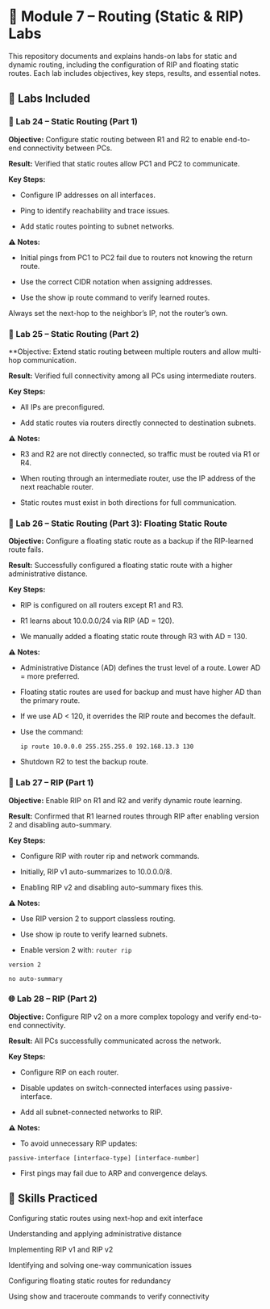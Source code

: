 # 📘 Module 7 – Routing (Static & RIP) Labs

This repository documents and explains hands-on labs for static and dynamic routing, including the configuration of RIP and floating static routes. Each lab includes objectives, key steps, results, and essential notes.

## 🧪 Labs Included

### 🔄 Lab 24 – Static Routing (Part 1)

**Objective:** Configure static routing between R1 and R2 to enable end-to-end connectivity between PCs.

**Result:** Verified that static routes allow PC1 and PC2 to communicate.

**Key Steps:**

- Configure IP addresses on all interfaces.

- Ping to identify reachability and trace issues.

- Add static routes pointing to subnet networks.

**⚠️ Notes:**

- Initial pings from PC1 to PC2 fail due to routers not knowing the return route.

- Use the correct CIDR notation when assigning addresses.

- Use the show ip route command to verify learned routes.

Always set the next-hop to the neighbor’s IP, not the router’s own.

### 🔁 Lab 25 – Static Routing (Part 2)

**Objective: Extend static routing between multiple routers and allow multi-hop communication.

**Result:** Verified full connectivity among all PCs using intermediate routers.

**Key Steps:**

- All IPs are preconfigured.

- Add static routes via routers directly connected to destination subnets.

**⚠️ Notes:**

- R3 and R2 are not directly connected, so traffic must be routed via R1 or R4.

- When routing through an intermediate router, use the IP address of the next reachable router.

- Static routes must exist in both directions for full communication.

### 🌊 Lab 26 – Static Routing (Part 3): Floating Static Route

**Objective:** Configure a floating static route as a backup if the RIP-learned route fails.

**Result:** Successfully configured a floating static route with a higher administrative distance.

**Key Steps:**

- RIP is configured on all routers except R1 and R3.

- R1 learns about 10.0.0.0/24 via RIP (AD = 120).

- We manually added a floating static route through R3 with AD = 130.

**⚠️ Notes:**

- Administrative Distance (AD) defines the trust level of a route. Lower AD = more preferred.

- Floating static routes are used for backup and must have higher AD than the primary route.

- If we use AD < 120, it overrides the RIP route and becomes the default.

- Use the command:

    `ip route 10.0.0.0 255.255.255.0 192.168.13.3 130`

- Shutdown R2 to test the backup route.

### 📡 Lab 27 – RIP (Part 1)

**Objective:** Enable RIP on R1 and R2 and verify dynamic route learning.

**Result:** Confirmed that R1 learned routes through RIP after enabling version 2 and disabling auto-summary.

**Key Steps:**

- Configure RIP with router rip and network commands.

- Initially, RIP v1 auto-summarizes to 10.0.0.0/8.

- Enabling RIP v2 and disabling auto-summary fixes this.

**⚠️ Notes:**

- Use RIP version 2 to support classless routing.

- Use show ip route to verify learned subnets.

- Enable version 2 with:
`router rip`
 
`version 2`  

`no auto-summary`

### 🌐 Lab 28 – RIP (Part 2)

**Objective:** Configure RIP v2 on a more complex topology and verify end-to-end connectivity.

**Result:** All PCs successfully communicated across the network.

**Key Steps:**

- Configure RIP on each router.

- Disable updates on switch-connected interfaces using passive-interface.

- Add all subnet-connected networks to RIP.

**⚠️ Notes:**

- To avoid unnecessary RIP updates:

`passive-interface [interface-type] [interface-number]`

- First pings may fail due to ARP and convergence delays.

## 🔧 Skills Practiced

Configuring static routes using next-hop and exit interface

Understanding and applying administrative distance

Implementing RIP v1 and RIP v2

Identifying and solving one-way communication issues

Configuring floating static routes for redundancy

Using show and traceroute commands to verify connectivity
